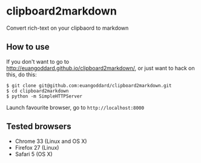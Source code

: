 clipboard2markdown
==================

Convert rich-text on your clipbaord to markdown

## How to use

If you don't want to go to http://euangoddard.github.io/clipboard2markdown/, or
just want to hack on this, do this:

    $ git clone git@github.com:euangoddard/clipboard2markdown.git
    $ cd clipboard2markdown
    $ python -m SimpleHTTPServer

Launch favourite browser, go to `http://localhost:8000`


## Tested browsers

* Chrome 33 (Linux and OS X)
* Firefox 27 (Linux)
* Safari 5 (OS X)
